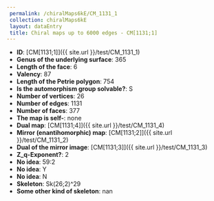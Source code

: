 ```yaml
--- 
 permalink: /chiralMaps6kE/CM_1131_1 
 collection: chiralMaps6kE
 layout: dataEntry
 title: Chiral maps up to 6000 edges - CM[1131;1]
---
```


- **ID**: [CM[1131;1]]({{ site.url }}/test/CM_1131_1)
- **Genus of the underlying surface**: 365
- **Length of the face**: 6
- **Valency**: 87
- **Length of the Petrie polygon**: 754
- **Is the automorphism group solvable?**: S
- **Number of vertices**: 26
- **Number of edges**: 1131
- **Number of faces**: 377
- **The map is self-**: none
- **Dual map**: [CM[1131;4]]({{ site.url }}/test/CM_1131_4)
- **Mirror (enantihomorphic) map**: [CM[1131;2]]({{ site.url }}/test/CM_1131_2)
- **Dual of the mirror image**: [CM[1131;3]]({{ site.url }}/test/CM_1131_3)
- **Z_q-Exponent?**: 2
- **No idea**:  59:2
- **No idea**: Y
- **No idea**: N
- **Skeleton**: Sk(26;2)^29
- **Some other kind of skeleton**: nan
